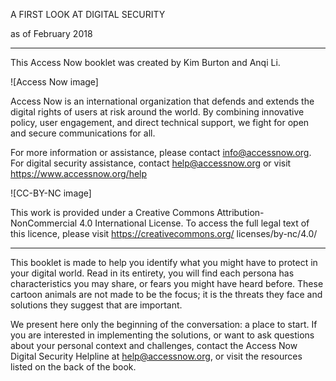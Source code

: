 A FIRST LOOK AT DIGITAL SECURITY

as of February 2018

--------------

This Access Now booklet was created by Kim Burton and Anqi Li.

![Access Now image]

Access Now is an international organization that defends and extends the digital rights of users at risk around the world. By
combining innovative policy, user engagement, and direct technical support, we fight for open and secure communications for all.

For more information or assistance, please contact info@accessnow.org. For digital security assistance, contact help@accessnow.org or visit https://www.accessnow.org/help

![CC-BY-NC image]

This work is provided under a Creative Commons Attribution-NonCommercial 4.0 International License. To access the full legal text of this licence, please visit https://creativecommons.org/
licenses/by-nc/4.0/

--------------

This booklet is made to help you identify what you might have to protect in your digital world. Read in its entirety, you will find each persona has characteristics you may share, or fears you might have heard before. These cartoon animals are not made to be the focus; it is the threats they face and solutions they suggest that are important. 

We present here only the beginning of the conversation: a place to start. If you are interested in implementing the solutions, or want to ask questions about your personal context and challenges, contact the Access Now Digital Security Helpline at help@accessnow.org, or visit the resources listed on the back of the book.
